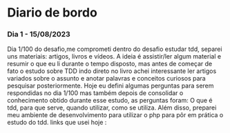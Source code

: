 
<h1>Diario de bordo </h1>

<h3> Dia  1 - 15/08/2023 </h3>
<p>Dia 1/100 do desafio,me comprometi dentro do desafio estudar tdd,  separei uns materiais: artigos, livros e vídeos. A ideia é assistir/ler algum material e resumir o que eu li durante o tempo disposto, mas antes de começar de fato o estudo sobre TDD indo direto no livro achei interessante ler artigos variados sobre o assunto e anotar palavras e conceitos curiosos para pesquisar posteriormente.  Hoje eu defini algumas perguntas para serem respondidas no dia 1/100 mas também depois de consolidar o conhecimento obtido durante esse estudo, as perguntas foram: O que é tdd, para que serve, quando utilizar, como se utiliza. Além disso, preparei meu ambiente de desenvolvimento para  utilizar o php para pôr em prática o estudo do tdd.
links que usei hoje :</p>